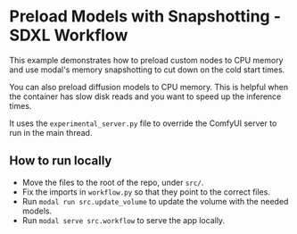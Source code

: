 # Preload Models with Snapshotting - SDXL Workflow

This example demonstrates how to preload custom nodes to CPU memory and use modal's memory snapshotting to cut down on the cold start times.

You can also preload diffusion models to CPU memory. This is helpful when the container has slow disk reads and you want to speed up the inference times.

It uses the `experimental_server.py` file to override the ComfyUI server to run in the main thread.

## How to run locally

- Move the files to the root of the repo, under `src/`.
- Fix the imports in `workflow.py` so that they point to the correct files.
- Run `modal run src.update_volume` to update the volume with the needed models.
- Run `modal serve src.workflow` to serve the app locally.
